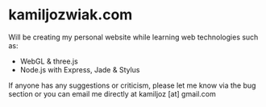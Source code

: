 kamiljozwiak.com
================

Will be creating my personal website while learning web technologies such as:

- WebGL & three.js
- Node.js with Express, Jade & Stylus

If anyone has any suggestions or criticism, please let me know via the bug section or you can email me directly at kamiljoz [at] gmail.com
